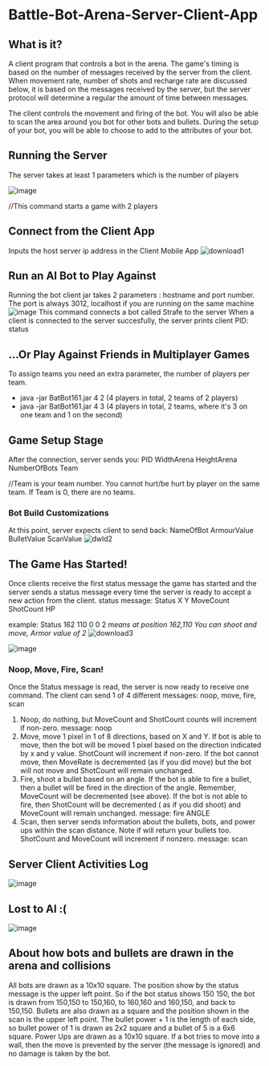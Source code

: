 # Battle-Bot-Arena-Server-Client-App

## What is it?
A client program that controls a bot in the arena. The game's timing is based on the number of messages received by the server from the client. When movement rate, number of shots and recharge rate are discussed below, it is based on the messages received by the server, but the server protocol will determine a regular the amount of time between messages.

The client controls the movement and firing of the bot. You will also be able to scan
the area around you bot for other bots and bullets. During the setup of your bot, you will be able to
choose to add to the attributes of your bot.

## Running the Server
The server takes at least 1 parameters which is the number of players

![image](https://user-images.githubusercontent.com/47125700/170401685-37a1cae8-53e2-4254-a10e-3151fd7e1e21.png)

//This command starts a game with 2 players

## Connect from the Client App
Inputs the host server ip address in the Client Mobile App
![download1](https://user-images.githubusercontent.com/47125700/170406345-1ff50584-a223-4cbf-b5b7-3dec3dfe7c99.png)

## Run an AI Bot to Play Against
Running the bot client jar takes 2 parameters : hostname and port number.  
The port is always 3012, localhost if you are running on the same machine
![image](https://user-images.githubusercontent.com/47125700/170398778-ae513395-739f-4663-a00d-4c9f4d60918a.png)
This command connects a bot called Strafe to the server
When a client is connected to the server succesfully, the server prints client PID: status

## ...Or Play Against Friends in Multiplayer Games
To assign teams you need an extra parameter, the number of players per team.

*  java -jar BatBot161.jar  4  2  (4 players in total, 2 teams of 2 players)     
*  java -jar BatBot161.jar  4  3  (4 players in total, 2 teams, where it's 3 on one team and 1 on the second)

## Game Setup Stage
After the connection, server sends you:   PID WidthArena HeightArena NumberOfBots Team

//Team is your team number. You cannot hurt/be hurt by player on the same team. If Team is 0, there are no teams.

### Bot Build Customizations
At this point, server expects client to send back:    NameOfBot ArmourValue BulletValue ScanValue
![dwld2](https://user-images.githubusercontent.com/47125700/170407022-8e3a73bc-9da5-4471-97ad-4c97f9463680.png)

## The Game Has Started!
Once clients receive the first status message the game has started and the server sends a status
message every time the server is ready to accept a new action from the client.
status message:
Status X Y MoveCount ShotCount HP

example: Status 162 110 0 0 2 
*means at position 162,110 You can shoot and move, Armor value of 2*
![download3](https://user-images.githubusercontent.com/47125700/170408031-f7639988-c7fc-497e-894e-ec0abd64fda2.png)

![image](https://user-images.githubusercontent.com/47125700/170403989-6f3d5f27-7925-4793-b156-50e811243a8a.png)

### Noop, Move, Fire, Scan!
Once the Status message is read, the server is now ready to receive one command. The client can
send 1 of 4 different messages: noop, move, fire, scan
1. Noop, do nothing, but MoveCount and ShotCount counts will increment if non-zero.
                  message: noop
2. Move, move 1 pixel in 1 of 8 directions, based on X and Y. If bot is able to move, then the bot
will be moved 1 pixel based on the direction indicated by x and y value. ShotCount will increment
if non-zero. If the bot cannot move, then MoveRate is decremented (as if you did move) but the
bot will not move and ShotCount will remain unchanged.
3. Fire, shoot a bullet based on an angle. If the bot is able to fire a bullet, then a bullet will be fired
in the direction of the angle. Remember, MoveCount will be decremented (see above). If the bot is
not able to fire, then ShotCount will be decremented ( as if you did shoot) and MoveCount will
remain unchanged.
                 message: fire ANGLE
4. Scan, then server sends information about the bullets, bots, and power ups within the scan
distance. Note if will return your bullets too. ShotCount and MoveCount will increment if nonzero.
                 message: scan

## Server Client Activities Log
![image](https://user-images.githubusercontent.com/47125700/170403859-9cc90cfb-6536-4cbc-87f5-52c92ee93260.png)

## Lost to AI :(
![image](https://user-images.githubusercontent.com/47125700/170411498-753c0d0c-d513-4b96-889e-29c841f9f2b1.png)


## About how bots and bullets are drawn in the arena and collisions
All bots are drawn as a 10x10 square. The position show by the status message is the upper
left point. So if the bot status shows 150 150, the bot is drawn from 150,150 to 150,160, to 160,160
and 160,150, and back to 150,150. Bullets are also drawn as a square and the position shown in
the scan is the upper left point. The bullet power + 1 is the length of each side, so bullet power of 1
is drawn as 2x2 square and a bullet of 5 is a 6x6 square. Power Ups are drawn as a 10x10 square.
If a bot tries to move into a wall, then the move is prevented by the server (the message is
ignored) and no damage is taken by the bot.

